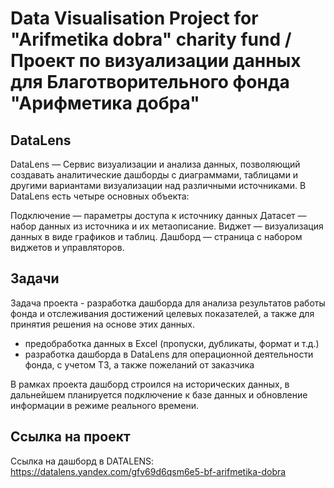 # Data Visualisation Project for "Arifmetika dobra" charity fund / Проект по визуализации данных для Благотворительного фонда "Арифметика добра"

## DataLens

DataLens — Cервис визуализации и анализа данных, позволяющий создавать аналитические дашборды с диаграммами, таблицами и другими вариантами визуализации над различными источниками. В DataLens есть четыре основных объекта:

Подключение — параметры доступа к источнику данных
Датасет — набор данных из источника и их метаописание.
Виджет — визуализация данных в виде графиков и таблиц.
Дашборд — страница с набором виджетов и управляторов.

## Задачи

Задача проекта - разработка дашборда для анализа результатов работы фонда и отслеживания достижений целевых показателей, а также для принятия решения на основе этих данных.

- предобработка данных в Excel (пропуски, дубликаты, формат и т.д.)
- разработка дашборда в DataLens для операционной деятельности фонда, с учетом ТЗ, а также пожеланий от заказчика

В рамках проекта дашборд строился на исторических данных, в дальнейшем планируется подключение к базе данных и обновление информации в режиме реального времени.

## Ссылка на проект
Ссылка на дашборд в DATALENS: https://datalens.yandex.com/gfv69d6qsm6e5-bf-arifmetika-dobra 


